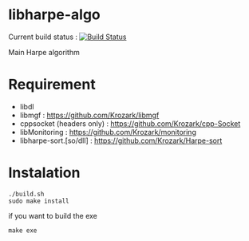 libharpe-algo
=============

Current build status : 
[![Build Status](https://travis-ci.org/Krozark/libharpe-algo.png?branch=master)](https://travis-ci.org/Krozark/libharpe-algo)

Main Harpe algorithm

Requirement
===========

* libdl
* libmgf : https://github.com/Krozark/libmgf
* cppsocket (headers only) :  https://github.com/Krozark/cpp-Socket
* libMonitoring : https://github.com/Krozark/monitoring
* libharpe-sort.[so/dll] : https://github.com/Krozark/Harpe-sort


Instalation
=============

    ./build.sh
    sudo make install


if you want to build the exe

    make exe

